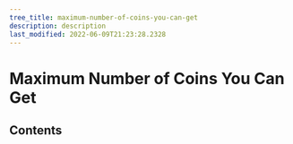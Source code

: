 ```yaml
---
tree_title: maximum-number-of-coins-you-can-get
description: description
last_modified: 2022-06-09T21:23:28.2328
---
```


# Maximum Number of Coins You Can Get

## Contents
